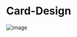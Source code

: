 # Card-Design

![image](https://github.com/sivaraj47/Card-Design/assets/9676262/ac04c3a0-f924-421e-b3ff-53cf4e669547)
